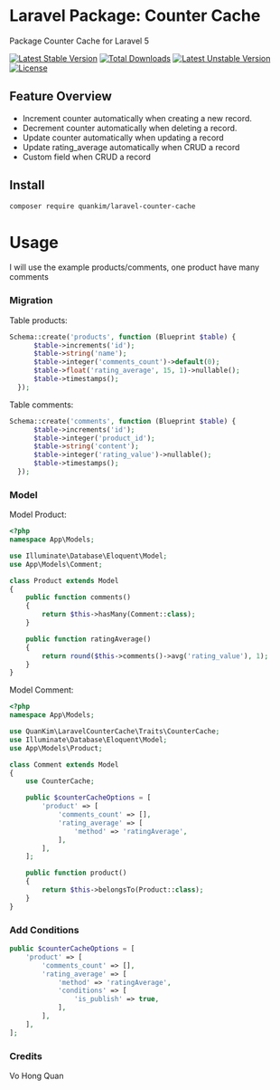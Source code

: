 # Laravel Package: Counter Cache
Package Counter Cache for Laravel 5

[![Latest Stable Version](https://poser.pugx.org/quankim/laravel-counter-cache/v/stable)](https://packagist.org/packages/quankim/laravel-counter-cache)
[![Total Downloads](https://poser.pugx.org/quankim/laravel-counter-cache/downloads)](https://packagist.org/packages/quankim/laravel-counter-cache)
[![Latest Unstable Version](https://poser.pugx.org/quankim/laravel-counter-cache/v/unstable)](https://packagist.org/packages/quankim/laravel-counter-cache)
[![License](https://poser.pugx.org/quankim/laravel-counter-cache/license)](https://packagist.org/packages/quankim/laravel-counter-cache)
## Feature Overview
* Increment counter automatically when creating a new record.
* Decrement counter automatically when deleting a record.
* Update counter automatically when updating a record
* Update rating_average automatically when CRUD a record
* Custom field when CRUD a record
## Install
```bash
composer require quankim/laravel-counter-cache
```
# Usage
I will use the example products/comments, one product have many comments

### Migration
Table products:
```php
Schema::create('products', function (Blueprint $table) {
      $table->increments('id');
      $table->string('name');
      $table->integer('comments_count')->default(0);
      $table->float('rating_average', 15, 1)->nullable();
      $table->timestamps();
  });
```
Table comments:
```php
Schema::create('comments', function (Blueprint $table) {
      $table->increments('id');
      $table->integer('product_id');
      $table->string('content');
      $table->integer('rating_value')->nullable();
      $table->timestamps();
  });
```
### Model
Model Product:
```php
<?php
namespace App\Models;

use Illuminate\Database\Eloquent\Model;
use App\Models\Comment;

class Product extends Model
{
    public function comments()
    {
        return $this->hasMany(Comment::class);
    }

    public function ratingAverage()
    {
        return round($this->comments()->avg('rating_value'), 1);
    }
}

```
Model Comment:
```php
<?php
namespace App\Models;

use QuanKim\LaravelCounterCache\Traits\CounterCache;
use Illuminate\Database\Eloquent\Model;
use App\Models\Product;

class Comment extends Model
{
    use CounterCache;

    public $counterCacheOptions = [
        'product' => [
            'comments_count' => [],
            'rating_average' => [
                'method' => 'ratingAverage',
            ],
        ],
    ];

    public function product()
    {
        return $this->belongsTo(Product::class);
    }
}

```

### Add Conditions
```php
public $counterCacheOptions = [
    'product' => [
        'comments_count' => [],
        'rating_average' => [
            'method' => 'ratingAverage',
            'conditions' => [
                'is_publish' => true,
            ],
        ],
    ],
];
```
### Credits
Vo Hong Quan
